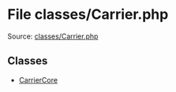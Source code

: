 File classes/Carrier.php
=========

Source: [classes/Carrier.php](https://github.com/PrestaShop/PrestaShop/blob/1.6.0.14/classes/Carrier.php)


Classes
-------

* [CarrierCore](class.CarrierCore.md)

